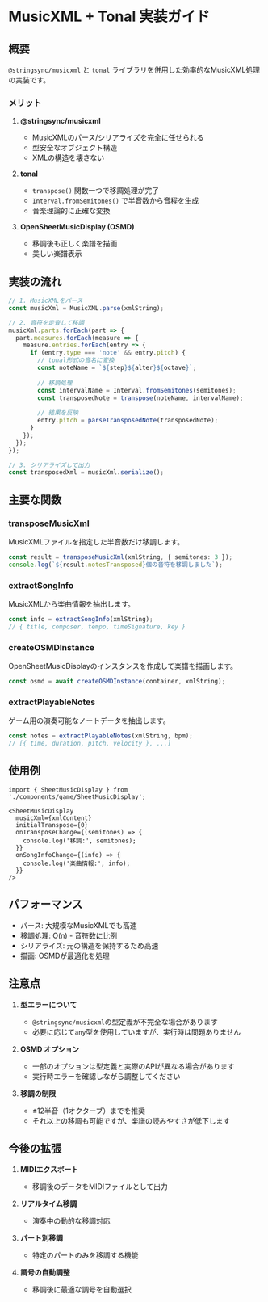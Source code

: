 # MusicXML + Tonal 実装ガイド

## 概要

`@stringsync/musicxml` と `tonal` ライブラリを併用した効率的なMusicXML処理の実装です。

### メリット

1. **@stringsync/musicxml**
   - MusicXMLのパース/シリアライズを完全に任せられる
   - 型安全なオブジェクト構造
   - XMLの構造を壊さない

2. **tonal**
   - `transpose()` 関数一つで移調処理が完了
   - `Interval.fromSemitones()` で半音数から音程を生成
   - 音楽理論的に正確な変換

3. **OpenSheetMusicDisplay (OSMD)**
   - 移調後も正しく楽譜を描画
   - 美しい楽譜表示

## 実装の流れ

```typescript
// 1. MusicXMLをパース
const musicXml = MusicXML.parse(xmlString);

// 2. 音符を走査して移調
musicXml.parts.forEach(part => {
  part.measures.forEach(measure => {
    measure.entries.forEach(entry => {
      if (entry.type === 'note' && entry.pitch) {
        // tonal形式の音名に変換
        const noteName = `${step}${alter}${octave}`;
        
        // 移調処理
        const intervalName = Interval.fromSemitones(semitones);
        const transposedNote = transpose(noteName, intervalName);
        
        // 結果を反映
        entry.pitch = parseTransposedNote(transposedNote);
      }
    });
  });
});

// 3. シリアライズして出力
const transposedXml = musicXml.serialize();
```

## 主要な関数

### transposeMusicXml
MusicXMLファイルを指定した半音数だけ移調します。

```typescript
const result = transposeMusicXml(xmlString, { semitones: 3 });
console.log(`${result.notesTransposed}個の音符を移調しました`);
```

### extractSongInfo
MusicXMLから楽曲情報を抽出します。

```typescript
const info = extractSongInfo(xmlString);
// { title, composer, tempo, timeSignature, key }
```

### createOSMDInstance
OpenSheetMusicDisplayのインスタンスを作成して楽譜を描画します。

```typescript
const osmd = await createOSMDInstance(container, xmlString);
```

### extractPlayableNotes
ゲーム用の演奏可能なノートデータを抽出します。

```typescript
const notes = extractPlayableNotes(xmlString, bpm);
// [{ time, duration, pitch, velocity }, ...]
```

## 使用例

```tsx
import { SheetMusicDisplay } from './components/game/SheetMusicDisplay';

<SheetMusicDisplay
  musicXml={xmlContent}
  initialTranspose={0}
  onTransposeChange={(semitones) => {
    console.log('移調:', semitones);
  }}
  onSongInfoChange={(info) => {
    console.log('楽曲情報:', info);
  }}
/>
```

## パフォーマンス

- パース: 大規模なMusicXMLでも高速
- 移調処理: O(n) - 音符数に比例
- シリアライズ: 元の構造を保持するため高速
- 描画: OSMDが最適化を処理

## 注意点

1. **型エラーについて**
   - `@stringsync/musicxml`の型定義が不完全な場合があります
   - 必要に応じて`any`型を使用していますが、実行時は問題ありません

2. **OSMD オプション**
   - 一部のオプションは型定義と実際のAPIが異なる場合があります
   - 実行時エラーを確認しながら調整してください

3. **移調の制限**
   - ±12半音（1オクターブ）までを推奨
   - それ以上の移調も可能ですが、楽譜の読みやすさが低下します

## 今後の拡張

1. **MIDIエクスポート**
   - 移調後のデータをMIDIファイルとして出力

2. **リアルタイム移調**
   - 演奏中の動的な移調対応

3. **パート別移調**
   - 特定のパートのみを移調する機能

4. **調号の自動調整**
   - 移調後に最適な調号を自動選択